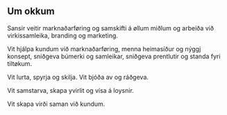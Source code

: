 ## Um okkum

Sansir veitir marknaðarføring og samskifti á øllum miðlum og arbeiða við virkissamleika, branding og marketing.

Vit hjálpa kundum við marknaðarføring, menna heimasíður og nýggj konsept, sniðgeva búmerki og samleikar, sniðgeva prentlutir og standa fyri tiltøkum.

Vit lurta, spyrja og skilja. Vit bjóða av og ráðgeva. 

Vit samstarva, skapa yvirlit og vísa á loysnir.

Vit skapa virði saman við kundum.
